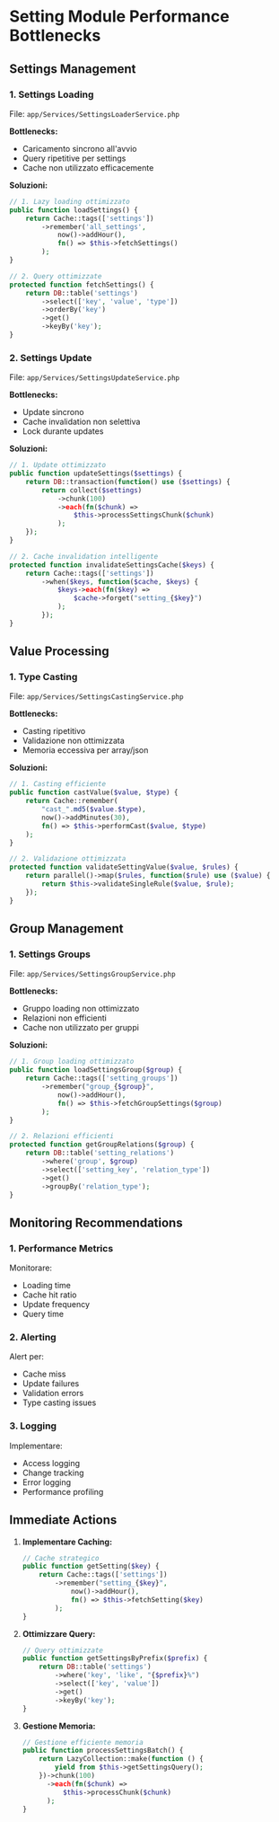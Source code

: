 # Setting Module Performance Bottlenecks

## Settings Management

### 1. Settings Loading
File: `app/Services/SettingsLoaderService.php`

**Bottlenecks:**
- Caricamento sincrono all'avvio
- Query ripetitive per settings
- Cache non utilizzato efficacemente

**Soluzioni:**
```php
// 1. Lazy loading ottimizzato
public function loadSettings() {
    return Cache::tags(['settings'])
        ->remember('all_settings', 
            now()->addHour(),
            fn() => $this->fetchSettings()
        );
}

// 2. Query ottimizzate
protected function fetchSettings() {
    return DB::table('settings')
        ->select(['key', 'value', 'type'])
        ->orderBy('key')
        ->get()
        ->keyBy('key');
}
```

### 2. Settings Update
File: `app/Services/SettingsUpdateService.php`

**Bottlenecks:**
- Update sincrono
- Cache invalidation non selettiva
- Lock durante updates

**Soluzioni:**
```php
// 1. Update ottimizzato
public function updateSettings($settings) {
    return DB::transaction(function() use ($settings) {
        return collect($settings)
            ->chunk(100)
            ->each(fn($chunk) => 
                $this->processSettingsChunk($chunk)
            );
    });
}

// 2. Cache invalidation intelligente
protected function invalidateSettingsCache($keys) {
    return Cache::tags(['settings'])
        ->when($keys, function($cache, $keys) {
            $keys->each(fn($key) => 
                $cache->forget("setting_{$key}")
            );
        });
}
```

## Value Processing

### 1. Type Casting
File: `app/Services/SettingsCastingService.php`

**Bottlenecks:**
- Casting ripetitivo
- Validazione non ottimizzata
- Memoria eccessiva per array/json

**Soluzioni:**
```php
// 1. Casting efficiente
public function castValue($value, $type) {
    return Cache::remember(
        "cast_".md5($value.$type),
        now()->addMinutes(30),
        fn() => $this->performCast($value, $type)
    );
}

// 2. Validazione ottimizzata
protected function validateSettingValue($value, $rules) {
    return parallel()->map($rules, function($rule) use ($value) {
        return $this->validateSingleRule($value, $rule);
    });
}
```

## Group Management

### 1. Settings Groups
File: `app/Services/SettingsGroupService.php`

**Bottlenecks:**
- Gruppo loading non ottimizzato
- Relazioni non efficienti
- Cache non utilizzato per gruppi

**Soluzioni:**
```php
// 1. Group loading ottimizzato
public function loadSettingsGroup($group) {
    return Cache::tags(['setting_groups'])
        ->remember("group_{$group}", 
            now()->addHour(),
            fn() => $this->fetchGroupSettings($group)
        );
}

// 2. Relazioni efficienti
protected function getGroupRelations($group) {
    return DB::table('setting_relations')
        ->where('group', $group)
        ->select(['setting_key', 'relation_type'])
        ->get()
        ->groupBy('relation_type');
}
```

## Monitoring Recommendations

### 1. Performance Metrics
Monitorare:
- Loading time
- Cache hit ratio
- Update frequency
- Query time

### 2. Alerting
Alert per:
- Cache miss
- Update failures
- Validation errors
- Type casting issues

### 3. Logging
Implementare:
- Access logging
- Change tracking
- Error logging
- Performance profiling

## Immediate Actions

1. **Implementare Caching:**
   ```php
   // Cache strategico
   public function getSetting($key) {
       return Cache::tags(['settings'])
           ->remember("setting_{$key}", 
               now()->addHour(),
               fn() => $this->fetchSetting($key)
           );
   }
   ```

2. **Ottimizzare Query:**
   ```php
   // Query ottimizzate
   public function getSettingsByPrefix($prefix) {
       return DB::table('settings')
           ->where('key', 'like', "{$prefix}%")
           ->select(['key', 'value'])
           ->get()
           ->keyBy('key');
   }
   ```

3. **Gestione Memoria:**
   ```php
   // Gestione efficiente memoria
   public function processSettingsBatch() {
       return LazyCollection::make(function () {
           yield from $this->getSettingsQuery();
       })->chunk(100)
         ->each(fn($chunk) => 
             $this->processChunk($chunk)
         );
   }
   ```
